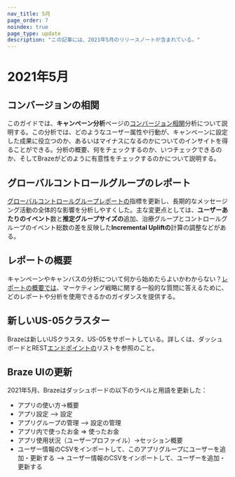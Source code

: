 ```yaml
---
nav_title: 5月
page_order: 7
noindex: true
page_type: update
description: "この記事には、2021年5月のリリースノートが含まれている。"
---
```


# 2021年5月

## コンバージョンの相関

このガイドでは、**キャンペーン分析**ページの[コンバージョン相関]({{site.baseurl}}/user_guide/engagement_tools/testing/conversion_correlation/)分析について説明する。この分析では、どのようなユーザー属性や行動が、キャンペーンに設定した成果に役立つのか、あるいはマイナスになるのかについてのインサイトを得ることができる。分析の概要、何をチェックするのか、いつチェックできるのか、そしてBrazeがどのように有意性をチェックするのかについて説明する。

## グローバルコントロールグループのレポート

[グローバルコントロールグループレポートの]({{site.baseurl}}/user_guide/engagement_tools/testing/global_control_group/)指標を更新し、長期的なメッセージング活動の全体的な影響を分析しやすくした。主な変更点としては、**ユーザーあたりのイベント**数と**推定グループサイズの**追加、治療グループとコントロールグループのイベント総数の差を反映した**Incremental Upliftの**計算の調整などがある。

## レポートの概要

キャンペーンやキャンバスの分析について何から始めたらよいかわからない？[レポートの概要では]({{site.baseurl}}/user_guide/data_and_analytics/reporting/reports_overview/)、マーケティング戦略に関する一般的な質問に答えるために、どのレポートや分析を使用できるかのガイダンスを提供する。

## 新しいUS-05クラスター

Brazeは新しいUSクラスタ、US-05をサポートしている。詳しくは、ダッシュボードとREST[エンドポイントの]({{site.baseurl}}/api/basics/#endpoints)リストを参照のこと。

## Braze UIの更新

2021年5月、Brazeはダッシュボードの以下のラベルと用語を更新した：

- アプリの使い方→概要
- アプリ設定 --> 設定
- アプリグループの管理 --> 設定の管理
- アプリ内で使ったお金 ⇒ 使ったお金
- アプリ使用状況（ユーザープロファイル）→セッション概要
- ユーザー情報のCSVをインポートして、このアプリグループにユーザーを追加・更新する --> ユーザー情報のCSVをインポートして、ユーザーを追加・更新する
